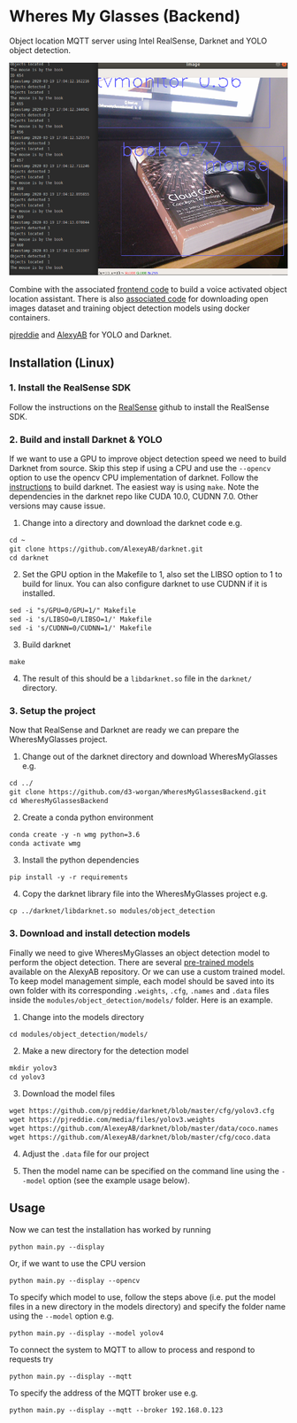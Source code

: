 # Wheres My Glasses (Backend)
Object location MQTT server using Intel RealSense, Darknet and YOLO object detection. 

![location demo](location_demo.png)  

Combine with the associated 
[frontend code](https://github.com/d3-worgan/WheresMyGlassesFrontend) to build a voice activated object location assistant. There 
is also [associated code](https://github.com/d3-worgan/darknet-docker) 
for downloading open images dataset and training object detection models using docker containers.

[pjreddie](https://github.com/pjreddie/darknet) and [AlexyAB](https://github.com/AlexeyAB/darknet) for 
YOLO and Darknet.


## Installation (Linux)
### 1. Install the RealSense SDK
Follow the instructions on the [RealSense](https://github.com/IntelRealSense/librealsense/blob/master/doc/distribution_linux.md) 
github to install the RealSense SDK.

### 2. Build and install Darknet & YOLO
If we want to use a GPU to improve object detection speed we need to build Darknet from source. 
Skip this step if using a CPU and use the ```--opencv``` option to use the opencv CPU implementation of darknet. 
Follow the [instructions](https://github.com/AlexeyAB/darknet#how-to-compile-on-linux-using-make) to build darknet. The easiest way 
is using ```make```. Note the dependencies in the darknet repo like CUDA 10.0, CUDNN 7.0. Other versions may cause issue.

1. Change into a directory and download the darknet code e.g.
```
cd ~
git clone https://github.com/AlexeyAB/darknet.git
cd darknet
```
2. Set the GPU option in the Makefile to 1, also set the LIBSO option to 1 to build for linux. You can also configure 
darknet to use CUDNN if it is installed.
```
sed -i "s/GPU=0/GPU=1/" Makefile
sed -i 's/LIBSO=0/LIBSO=1/' Makefile
sed -i 's/CUDNN=0/CUDNN=1/' Makefile
```
3. Build darknet
```
make
```
4. The result of this should be a ```libdarknet.so``` file in the ```darknet/``` directory.

### 3. Setup the project
Now that RealSense and Darknet are ready we can prepare the WheresMyGlasses project.
1. Change out of the darknet directory and download WheresMyGlasses e.g.
```
cd ../
git clone https://github.com/d3-worgan/WheresMyGlassesBackend.git
cd WheresMyGlassesBackend
```
2. Create a conda python environment
```
conda create -y -n wmg python=3.6 
conda activate wmg
```
3. Install the python dependencies
```
pip install -y -r requirements
```
4. Copy the darknet library file into the WheresMyGlasses project e.g.
```
cp ../darknet/libdarknet.so modules/object_detection
```
### 3. Download and install detection models
Finally we need to give WheresMyGlasses an object detection model to perform the object detection. There are several 
[pre-trained models](https://github.com/AlexeyAB/darknet#pre-trained-models) available on the AlexyAB repository. Or we 
can use a custom trained model. To keep model management simple, each model should be saved into its own folder with its 
corresponding ```.weights```, ```.cfg```, ```.names``` and ```.data``` files inside the ```modules/object_detection/models/``` 
folder. Here is an example.
1. Change into the models directory
```
cd modules/object_detection/models/
```
2. Make a new directory for the detection model
```
mkdir yolov3
cd yolov3
```
3. Download the model files
```
wget https://github.com/pjreddie/darknet/blob/master/cfg/yolov3.cfg
wget https://pjreddie.com/media/files/yolov3.weights
wget https://github.com/AlexeyAB/darknet/blob/master/data/coco.names
wget https://github.com/AlexeyAB/darknet/blob/master/cfg/coco.data
```
4. Adjust the ```.data``` file for our project

4. Then the model name can be specified on the command line using the ```--model``` option (see the example usage below). 

## Usage
Now we can test the installation has worked by running
```
python main.py --display
```
Or, if we want to use the CPU version 
```
python main.py --display --opencv
```
To specify which model to use, follow the steps above (i.e. put the model files in a new directory in the models directory) and specify the folder name using the ```--model``` option e.g.
```
python main.py --display --model yolov4
```
To connect the system to MQTT to allow to process and respond to requests try
```
python main.py --display --mqtt
```
To specify the address of the MQTT broker use e.g.
```
python main.py --display --mqtt --broker 192.168.0.123
```
